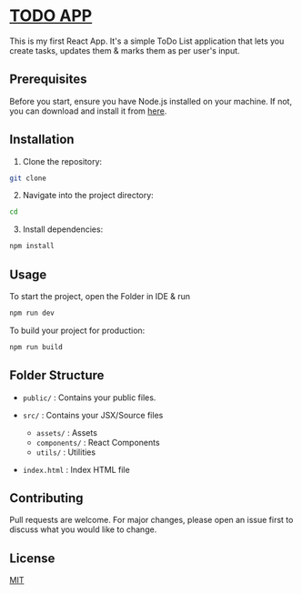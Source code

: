 # [TODO APP]()
This is my first React App. It's a simple ToDo List application that lets you create tasks, updates them & marks them as per user's input.


## Prerequisites

Before you start, ensure you have Node.js installed on your machine. If not, you can download and install it from [here](https://nodejs.org/).


## Installation

1. Clone the repository:

```bash
git clone 
```

2. Navigate into the project directory:

```bash
cd 
```

3. Install dependencies:

```bash
npm install
```

## Usage

To start the project, open the Folder in IDE & run

```bash
npm run dev
```

To build your project for production:

```bash
npm run build
```

## Folder Structure

- `public/` : Contains your public files.

- `src/` : Contains your JSX/Source files 
    - `assets/` : Assets
    - `components/` : React Components
    - `utils/` : Utilities

- `index.html` : Index HTML file

## Contributing

Pull requests are welcome. For major changes, please open an issue first to discuss what you would like to change.

## License

[MIT](LICENSE)